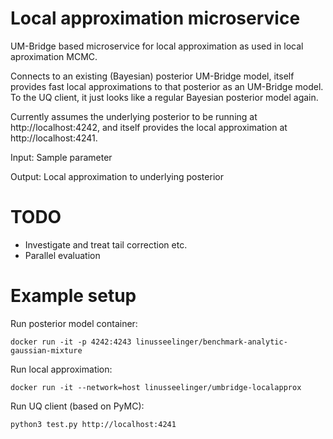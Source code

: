 Local approximation microservice
===

UM-Bridge based microservice for local approximation as used in local aproximation MCMC.

Connects to an existing (Bayesian) posterior UM-Bridge model, itself provides fast local approximations to that posterior as an UM-Bridge model. To the UQ client, it just looks like a regular Bayesian posterior model again.

Currently assumes the underlying posterior to be running at http://localhost:4242, and itself provides the local approximation at http://localhost:4241.

Input: Sample parameter

Output: Local approximation to underlying posterior

TODO
===
* Investigate and treat tail correction etc.
* Parallel evaluation

Example setup
===

Run posterior model container:

```
docker run -it -p 4242:4243 linusseelinger/benchmark-analytic-gaussian-mixture
```

Run local approximation:

```
docker run -it --network=host linusseelinger/umbridge-localapprox
```

Run UQ client (based on PyMC):

```
python3 test.py http://localhost:4241
```
